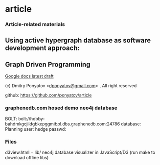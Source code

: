 # article
### Article-related materials

## Using active hypergraph database as software development approach:
## Graph Driven Programming

[Google docs latest draft](https://docs.google.com/document/d/14VSoJ_uBVbhW9srTX11bw1-IfgROxWR6jvNRmVUO-ww)

(c) Dmitry Ponyatov <<dponyatov@gmail.com>> , All right reserved

github: https://github.com/ponyatov/article

### graphenedb.com hosed demo neo4j database

BOLT:		bolt://hobby-bahdmkgcjildgbkepggmibpl.dbs.graphenedb.com:24786
database:	Planning
user:		hedge
passwd:		<shadowed>

### Files

d3view.html + lib/		neo4j database visualizer in JavaScript/D3 
						(run make to download offline libs)

